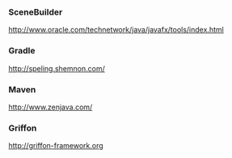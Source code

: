 ### SceneBuilder

http://www.oracle.com/technetwork/java/javafx/tools/index.html

### Gradle

http://speling.shemnon.com/

### Maven

http://www.zenjava.com/

### Griffon

http://griffon-framework.org

